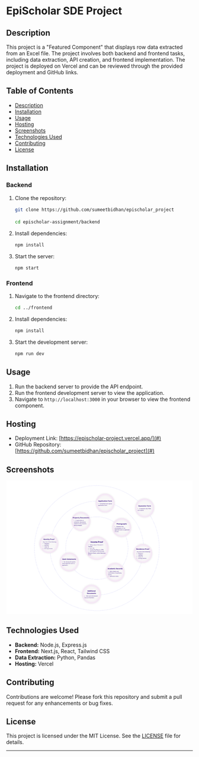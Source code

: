 # EpiScholar SDE Project

## Description

This project is a "Featured Component" that displays row data extracted from an Excel file. The project involves both backend and frontend tasks, including data extraction, API creation, and frontend implementation. The project is deployed on Vercel and can be reviewed through the provided deployment and GitHub links.

## Table of Contents

- [Description](#description)
- [Installation](#installation)
- [Usage](#usage)
- [Hosting](#hosting)
- [Screenshots](#screenshots)
- [Technologies Used](#technologies-used)
- [Contributing](#contributing)
- [License](#license)

## Installation

### Backend

1. Clone the repository:
    ```sh
    git clone https://github.com/sumeetbidhan/epischolar_project

    cd epischolar-assignment/backend
    ```

2. Install dependencies:
    ```sh
    npm install
    ```

3. Start the server:
    ```sh
    npm start
    ```

### Frontend

1. Navigate to the frontend directory:
    ```sh
    cd ../frontend
    ```

2. Install dependencies:
    ```sh
    npm install
    ```

3. Start the development server:
    ```sh
    npm run dev
    ```

## Usage

1. Run the backend server to provide the API endpoint.
2. Run the frontend development server to view the application.
3. Navigate to `http://localhost:3000` in your browser to view the frontend component.

## Hosting

- Deployment Link: [https://epischolar-project.vercel.app/](#)
- GitHub Repository: [https://github.com/sumeetbidhan/epischolar_project](#)

## Screenshots

![Frontend Screenshot](./screenshot.png)

## Technologies Used

- **Backend:** Node.js, Express.js
- **Frontend:** Next.js, React, Tailwind CSS
- **Data Extraction:** Python, Pandas
- **Hosting:** Vercel

## Contributing

Contributions are welcome! Please fork this repository and submit a pull request for any enhancements or bug fixes.

## License

This project is licensed under the MIT License. See the [LICENSE](LICENSE) file for details.

---


